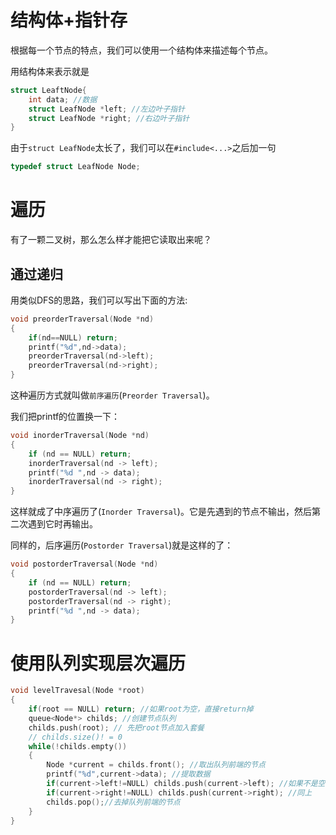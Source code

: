 # 结构体+指针存

根据每一个节点的特点，我们可以使用一个结构体来描述每个节点。

用结构体来表示就是
```cpp
struct LeaftNode{
    int data; //数据
    struct LeafNode *left; //左边叶子指针
    struct LeafNode *right; //右边叶子指针
}
```
由于`struct LeafNode`太长了，我们可以在`#include<...>`之后加一句
```cpp
typedef struct LeafNode Node;
```
# 遍历
有了一颗二叉树，那么怎么样才能把它读取出来呢？

## 通过递归
用类似DFS的思路，我们可以写出下面的方法:
```cpp
void preorderTraversal(Node *nd)
{
    if(nd==NULL) return;
    printf("%d",nd->data);
    preorderTraversal(nd->left);
    preorderTraversal(nd->right);
}
```
这种遍历方式就叫做`前序遍历`(`Preorder Traversal`)。

我们把printf的位置换一下：
```cpp
void inorderTraversal(Node *nd)
{
    if (nd == NULL) return;
    inorderTraversal(nd -> left);
    printf("%d ",nd -> data);
    inorderTraversal(nd -> right);
}
```

这样就成了中序遍历了(`Inorder Traversal`)。它是先遇到的节点不输出，然后第二次遇到它时再输出。

同样的，后序遍历(`Postorder Traversal`)就是这样的了：
```cpp
void postorderTraversal(Node *nd)
{
    if (nd == NULL) return;
    postorderTraversal(nd -> left);
    postorderTraversal(nd -> right);
    printf("%d ",nd -> data);
}
```

# 使用队列实现层次遍历
```cpp
void levelTravesal(Node *root)
{
    if(root == NULL) return; //如果root为空，直接return掉
    queue<Node*> childs; //创建节点队列
    childs.push(root); // 先把root节点加入套餐
    // childs.size()! = 0
    while(!childs.empty())
    {
        Node *current = childs.front(); //取出队列前端的节点
        printf("%d",current->data); //提取数据
        if(current->left!=NULL) childs.push(current->left); //如果不是空的，就加入套餐
        if(current->right!=NULL) childs.push(current->right); //同上
        childs.pop();//去掉队列前端的节点
    }
}
```


  





